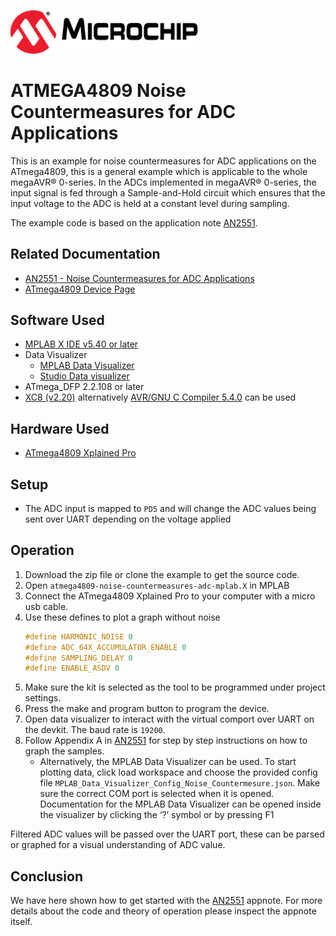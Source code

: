 <a href="https://www.microchip.com" rel="nofollow"><img src="images/microchip.png" alt="MCHP" width="300"/></a>

# ATMEGA4809 Noise Countermeasures for ADC Applications

This is an example for noise countermeasures for ADC applications on the ATmega4809, this is a general example which is applicable to the whole megaAVR® 0-series. In the ADCs implemented in megaAVR® 0-series, the input signal is fed through a Sample-and-Hold circuit which ensures that the input voltage to the ADC is held at a constant level during sampling.

The example code is based on the application note [AN2551](https://www.microchip.com/wwwAppNotes/AppNotes.aspx?appnote=en600674).

## Related Documentation

- [AN2551 -  Noise Countermeasures for ADC Applications ](https://www.microchip.com/wwwAppNotes/AppNotes.aspx?appnote=en600674)
- [ATmega4809 Device Page](https://www.microchip.com/wwwproducts/en/ATMEGA4809)

## Software Used

- [MPLAB X IDE v5.40 or later](https://www.microchip.com/mplab/mplab-x-ide)
- Data Visualizer
    - [MPLAB Data Visualizer](https://gallery.microchip.com/packages/MPLAB-Data-Visualizer-Standalone(Windows)/)
    - [Studio Data visualizer](https://www.microchip.com/mplab/avr-support/data-visualizer)
- ATmega_DFP 2.2.108 or later
- [XC8 (v2.20)](https://www.microchip.com/mplab/compilers) alternatively [AVR/GNU C Compiler 5.4.0](https://www.microchip.com/mplab/avr-support/avr-and-arm-toolchains-c-compilers) can be used

## Hardware Used

- [ATmega4809 Xplained Pro](https://www.microchip.com/developmenttools/ProductDetails/ATMEGA4809-XPRO)

## Setup

* The ADC input is mapped to `PD5` and will change the ADC values being sent over UART depending on the voltage applied

## Operation

1. Download the zip file or clone the example to get the source code.
2. Open `atmega4809-noise-countermeasures-adc-mplab.X` in MPLAB
3. Connect the ATmega4809 Xplained Pro to your computer with a micro usb cable.
4. Use these defines to plot a graph without noise
    ```c
    #define HARMONIC_NOISE 0
    #define ADC_64X_ACCUMULATOR_ENABLE 0
    #define SAMPLING_DELAY 0
    #define ENABLE_ASDV 0 
    ```
5. Make sure the kit is selected as the tool to be programmed under project settings.
6. Press the make and program button to program the device.
7. Open data visualizer to interact with the virtual comport over UART on the devkit. The baud rate is `19200`.
8. Follow Appendix A in [AN2551](https://www.microchip.com/wwwAppNotes/AppNotes.aspx?appnote=en600674) for step by step instructions on how to graph the samples.
    * Alternatively, the MPLAB Data Visualizer can be used. To start plotting data, click load workspace and choose the provided config file `MPLAB_Data_Visualizer_Config_Noise_Countermesure.json`. Make sure the correct COM port is selected when it is opened. Documentation for the MPLAB Data Visualizer can be opened inside the visualizer by clicking the ‘?’ symbol or by pressing F1 

Filtered ADC values will be passed over the UART port, these can be parsed or graphed for a visual understanding of ADC value.

## Conclusion

We have here shown how to get started with the [AN2551](https://www.microchip.com/wwwAppNotes/AppNotes.aspx?appnote=en600674) appnote. For more details about the code and theory of operation please inspect the appnote itself.